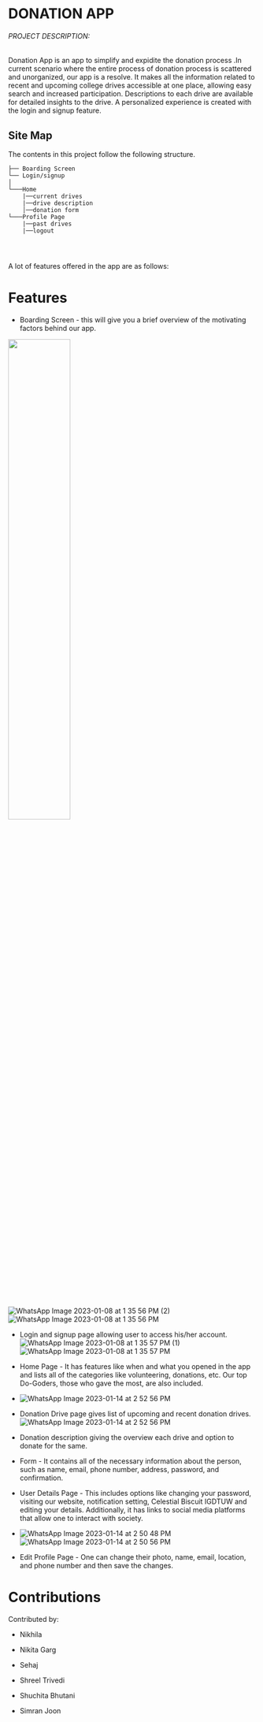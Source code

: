 
# DONATION APP

<h6> PROJECT DESCRIPTION: </h6>
Donation App is an app to simplify and expidite the donation process .In current scenario where the entire process of donation process is scattered and unorganized, our app is a resolve. It makes all the information related to recent and upcoming college drives accessible at one place, allowing easy search and increased participation.
Descriptions to each drive are available for detailed insights to the drive. A personalized experience is created with the login and signup feature.



## Site Map
The contents in this project follow the following structure.

```
├── Boarding Screen
└── Login/signup
│
└───Home
    |──current drives
    |──drive description
    │──donation form
└───Profile Page
    |──past drives
    |──logout

    
  

```


A lot of features offered in the app are as follows:
# Features

* Boarding Screen - this will give you a brief overview of the motivating factors behind our app.    

 <img src="https://user-images.githubusercontent.com/94682086/212464581-033ca5a7-2711-4b83-98a4-787b8adda823.jpeg" widhth=50% height=50%>

![WhatsApp Image 2023-01-08 at 1 35 56 PM (2)](https://user-images.githubusercontent.com/94682086/212464589-c2ee37f4-e99f-4c98-bbdd-61b34bc3793e.jpeg)
![WhatsApp Image 2023-01-08 at 1 35 56 PM](https://user-images.githubusercontent.com/94682086/212464594-2d638e54-4e27-4ba2-a50a-674193b8c473.jpeg)

* Login and signup page allowing user to access his/her account.
![WhatsApp Image 2023-01-08 at 1 35 57 PM (1)](https://user-images.githubusercontent.com/94682086/212465859-636a347d-cee5-4ea7-a1ef-bf27b66ea5b9.jpeg)
![WhatsApp Image 2023-01-08 at 1 35 57 PM](https://user-images.githubusercontent.com/94682086/212465881-c6f45490-6fb2-41a9-938c-8cff241b7c6e.jpeg)


* Home Page - It has features like when and what you opened in the app and lists all of the categories like volunteering, donations, etc. Our top Do-Goders, those who gave the most, are also included.       
* ![WhatsApp Image 2023-01-14 at 2 52 56 PM](https://user-images.githubusercontent.com/94682086/212465914-bf781465-58f0-4b90-9f36-8d53f97c70ad.jpeg)
                                    

* Donation Drive page gives list of upcoming and recent donation drives.
![WhatsApp Image 2023-01-14 at 2 52 56 PM](https://user-images.githubusercontent.com/94682086/212465901-5a86ae99-51ba-4f25-a5bb-ee3b9ebcb855.jpeg)

* Donation description giving the overview each drive and option to donate for the same.        
                                    
* Form - It contains all of the necessary information about the person, such as name, email, phone number, address, password, and confirmation.        
* User Details Page - This includes options like changing your password, visiting our website, notification setting, Celestial Biscuit IGDTUW and editing your details. Additionally, it has links to social media platforms that allow one to interact with society.    

* ![WhatsApp Image 2023-01-14 at 2 50 48 PM](https://user-images.githubusercontent.com/94682086/212466337-a53727b5-7aa1-4855-9aa0-e67b968e13f4.jpeg)
![WhatsApp Image 2023-01-14 at 2 50 56 PM](https://user-images.githubusercontent.com/94682086/212466355-e721abe4-3160-4f93-9cfe-f6762de41c91.jpeg)


* Edit Profile Page - One can change their photo, name, email, location, and phone number and then save the changes.

# Contributions
Contributed by:
* Nikhila 

* Nikita Garg

* Sehaj

* Shreel Trivedi

* Shuchita Bhutani

* Simran Joon



